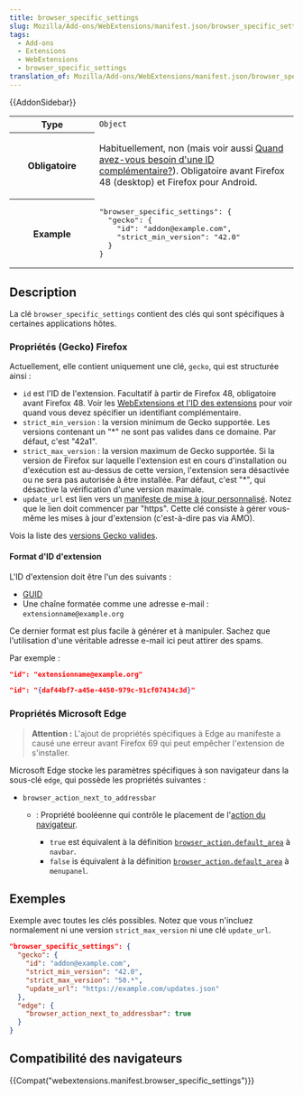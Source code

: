 ```yaml
---
title: browser_specific_settings
slug: Mozilla/Add-ons/WebExtensions/manifest.json/browser_specific_settings
tags:
  - Add-ons
  - Extensions
  - WebExtensions
  - browser_specific_settings
translation_of: Mozilla/Add-ons/WebExtensions/manifest.json/browser_specific_settings
---
```


{{AddonSidebar}}

<table class="standard-table">
  <tbody>
    <tr>
      <th scope="row" style="width: 30%">Type</th>
      <td><code>Object</code></td>
    </tr>
    <tr>
      <th scope="row">Obligatoire</th>
      <td>
        <p>
          Habituellement, non (mais voir aussi
          <a
            href="/fr/Add-ons/WebExtensions/WebExtensions_and_the_Add-on_ID#When_do_you_need_an_Add-on_ID"
            >Quand avez-vous besoin d'une ID complémentaire</a
          ><a
            href="/fr/Add-ons/WebExtensions/manifest.json/applications#When_do_I_need_the_applications_key"
            >?</a
          >). Obligatoire avant Firefox 48 (desktop) et Firefox pour Android.
        </p>
      </td>
    </tr>
    <tr>
      <th scope="row">Example</th>
      <td>
        <pre class="brush: json;">
"browser_specific_settings": {
  "gecko": {
    "id": "addon@example.com",
    "strict_min_version": "42.0"
  }
}
</pre
        >
      </td>
    </tr>
  </tbody>
</table>

## Description

La clé `browser_specific_settings` contient des clés qui sont spécifiques à certaines applications hôtes.

### Propriétés (Gecko) Firefox

Actuellement, elle contient uniquement une clé, `gecko`, qui est structurée ainsi :

- `id` est l'ID de l'extension. Facultatif à partir de Firefox 48, obligatoire avant Firefox 48. Voir les [WebExtensions et l'ID des extensions](/fr/Add-ons/WebExtensions/WebExtensions_and_the_Add-on_ID) pour voir quand vous devez spécifier un identifiant complémentaire.
- `strict_min_version` : la version minimum de Gecko supportée. Les versions contenant un "\*" ne sont pas valides dans ce domaine. Par défaut, c'est "42a1".
- `strict_max_version` : la version maximum de Gecko supportée. Si la version de Firefox sur laquelle l'extension est en cours d'installation ou d'exécution est au-dessus de cette version, l'extension sera désactivée ou ne sera pas autorisée à être installée. Par défaut, c'est "\*", qui désactive la vérification d'une version maximale.
- `update_url` est lien vers un [manifeste de mise à jour personnalisé](/fr-FR/Add-ons/Install_Manifests#updateURL). Notez que le lien doit commencer par "https". Cette clé consiste à gérer vous-même les mises à jour d'extension (c'est-à-dire pas via AMO).

Vois la liste des [versions Gecko valides](https://addons.mozilla.org/en-US/firefox/pages/appversions/).

#### Format d'ID d'extension

L'ID d'extension doit être l'un des suivants :

- [GUID](https://en.wikipedia.org/wiki/Universally_unique_identifier)
- Une chaîne formatée comme une adresse e-mail : `extensionname@example.org`

Ce dernier format est plus facile à générer et à manipuler. Sachez que l'utilisation d'une véritable adresse e-mail ici peut attirer des spams.

Par exemple :

```json
"id": "extensionname@example.org"
```

```json
"id": "{daf44bf7-a45e-4450-979c-91cf07434c3d}"
```

### Propriétés Microsoft Edge

> **Attention :** L'ajout de propriétés spécifiques à Edge au manifeste a causé une erreur avant Firefox 69 qui peut empêcher l'extension de s'installer.

Microsoft Edge stocke les paramètres spécifiques à son navigateur dans la sous-clé `edge`, qui possède les propriétés suivantes :

- `browser_action_next_to_addressbar`

  - : Propriété booléenne qui contrôle le placement de l'[action du navigateur](/fr/docs/Mozilla/Add-ons/WebExtensions/Browser_actions).

    - `true` est équivalent à la définition [`browser_action.default_area`](/fr/docs/Mozilla/Add-ons/WebExtensions/manifest.json/browser_action#Syntax) à `navbar`.
    - `false` is équivalent à la définition [`browser_action.default_area`](/fr/docs/Mozilla/Add-ons/WebExtensions/manifest.json/browser_action#Syntax) à `menupanel`.

## Exemples

Exemple avec toutes les clés possibles. Notez que vous n'incluez normalement ni une version `strict_max_version` ni une clé `update_url`.

```json
"browser_specific_settings": {
  "gecko": {
    "id": "addon@example.com",
    "strict_min_version": "42.0",
    "strict_max_version": "50.*",
    "update_url": "https://example.com/updates.json"
  },
  "edge": {
    "browser_action_next_to_addressbar": true
  }
}
```

## Compatibilité des navigateurs

{{Compat("webextensions.manifest.browser_specific_settings")}}
